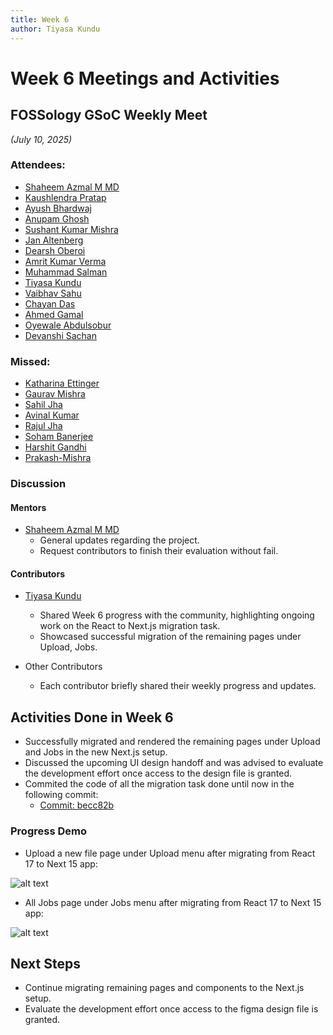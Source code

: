 ```yaml
---
title: Week 6
author: Tiyasa Kundu
---
```

<!--
SPDX-License-Identifier: CC-BY-SA-4.0

SPDX-FileCopyrightText: 2025 Tiyasa Kundu <tiyasakundu20@gmail.com>
-->

# Week 6 Meetings and Activities

## FOSSology GSoC Weekly Meet

*(July 10, 2025)*

### Attendees:

- [Shaheem Azmal M MD](https://github.com/shaheemazmalmmd)
- [Kaushlendra Pratap](https://github.com/Kaushl2208)
- [Ayush Bhardwaj](https://github.com/hastagAB)
- [Anupam Ghosh](https://github.com/ag4ums)
- [Sushant Kumar Mishra](https://github.com/its-sushant)
- [Jan Altenberg](https://github.com/JanAltenberg)
- [Dearsh Oberoi](https://github.com/deo002)
- [Amrit Kumar Verma](https://github.com/amritkv)
- [Muhammad Salman](https://github.com/SalmanDeveloperz)
- [Tiyasa Kundu](https://github.com/tiyasakundu)
- [Vaibhav Sahu](https://github.com/Vaibhavsahu2810)
- [Chayan Das](https://github.com/ChayanDass)
- [Ahmed Gamal](https://github.com/Ahmed-Gamal24)
- [Oyewale Abdulsobur](https://github.com/smilingprogrammer)
- [Devanshi Sachan](https://github.com/devxnshi)

### Missed:
- [Katharina Ettinger](https://github.com/EttingerK)
- [Gaurav Mishra](https://github.com/GMishx)
- [Sahil Jha](https://github.com/sjha2048)
- [Avinal Kumar](https://github.com/avinal)
- [Rajul Jha](https://github.com/rajuljha)
- [Soham Banerjee](https://github.com/soham4abc)
- [Harshit Gandhi](https://github.com/harshitg927)
- [Prakash-Mishra](https://github.com/Prakash-Mishra-9ghz)


### Discussion

#### Mentors

- [Shaheem Azmal M MD](https://github.com/shaheemazmalmmd)
    - General updates regarding the project. 
    - Request contributors to finish their evaluation without fail.

#### Contributors

- [Tiyasa Kundu](https://github.com/tiyasakundu)
    - Shared Week 6 progress with the community, highlighting ongoing work on the React to Next.js migration task.
    - Showcased successful migration of the remaining pages under Upload, Jobs.

- Other Contributors
    - Each contributor briefly shared their weekly progress and updates.

## Activities Done in Week 6

- Successfully migrated and rendered the remaining pages under Upload and Jobs in the new Next.js setup.
- Discussed the upcoming UI design handoff and was advised to evaluate the development effort once access to the design file is granted.
- Commited the code of all the migration task done until now in the following commit:
  - [Commit: becc82b](https://github.com/fossology/FOSSologyUI/pull/315/commits/becc82b57f0d3f6dd43edafec0431f9bbd71d1a3)

### Progress Demo

- Upload a new file page under Upload menu after migrating from React 17 to Next 15 app:

![alt text](uploadafile.png)

- All Jobs page under Jobs menu after migrating from React 17 to Next 15 app:

![alt text](alljobs.png)

## Next Steps

- Continue migrating remaining pages and components to the Next.js setup.
- Evaluate the development effort once access to the figma design file is granted.